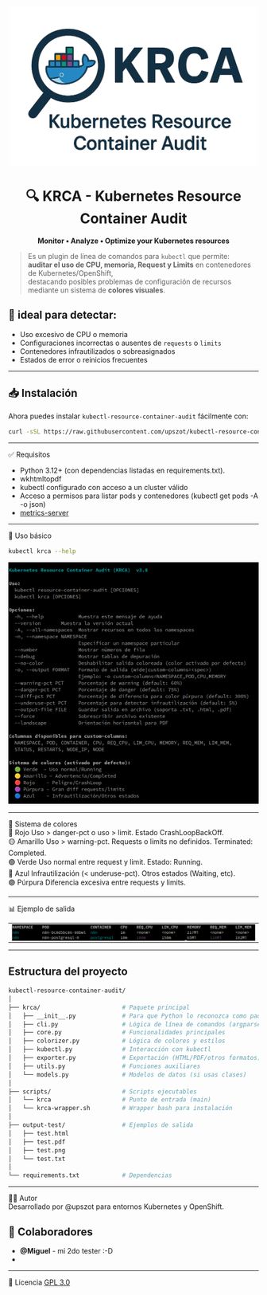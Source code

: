 <div>
<p align="center">
  <img src=".img/krca-logo3.png" alt="KRCA Logo" width="500">
</p>

<h1 align="center">🔍 KRCA - Kubernetes Resource Container Audit</h1>

<p align="center">
  <strong>Monitor • Analyze • Optimize your Kubernetes resources</strong>
</p>
</div>



> Es un plugin de línea de comandos para `kubectl` que permite:   
>  **auditar el uso de CPU,  memoria, Request y Limits** en contenedores de Kubernetes/OpenShift,   
> destacando posibles problemas de configuración de recursos mediante un sistema de **colores visuales**.  


## 📝 ideal para detectar:
- Uso excesivo de CPU o memoria
- Configuraciones incorrectas o ausentes de `requests` o `limits`
- Contenedores infrautilizados o sobreasignados
- Estados de error o reinicios frecuentes

---

## 📥 Instalación  
Ahora puedes instalar `kubectl-resource-container-audit` fácilmente con:  

```bash
curl -sSL https://raw.githubusercontent.com/upszot/kubectl-resource-container-audit/refs/heads/master/install.sh |sudo  /bin/bash
```

---

✅ Requisitos
 - Python 3.12+ (con dependencias listadas en requirements.txt).
 - wkhtmltopdf
 - kubectl configurado con acceso a un cluster válido
 - Acceso a permisos para listar pods y contenedores (kubectl get pods -A -o json)
 - [metrics-server](https://github.com/kubernetes-sigs/metrics-server) 

---

🚀 Uso básico

```sh
kubectl krca --help
```
![KRCA en acción](.img/krca--help.png)

---

🎨 Sistema de colores  
🔴 Rojo	Uso > danger-pct o uso > limit. Estado CrashLoopBackOff.   
🟡 Amarillo	Uso > warning-pct. Requests o limits no definidos. Terminated: Completed.   
🟢 Verde	Uso normal entre request y limit. Estado: Running.   
🔵 Azul	Infrautilización (< underuse-pct). Otros estados (Waiting, etc).   
🟣 Púrpura	Diferencia excesiva entre requests y limits.   

---

📊 Ejemplo de salida  
<div>
<table>
   <tr>
      <td><img src=".img/krca-example.png" width="100%" align="center"></td>
   </tr>
</table>
</div>

---

## Estructura del proyecto  
```sh
kubectl-resource-container-audit/
│
├── krca/                       # Paquete principal
│   ├── __init__.py             # Para que Python lo reconozca como paquete
│   ├── cli.py                  # Lógica de línea de comandos (argparse)
│   ├── core.py                 # Funcionalidades principales
│   ├── colorizer.py            # Lógica de colores y estilos
│   ├── kubectl.py              # Interacción con kubectl
│   ├── exporter.py             # Exportación (HTML/PDF/otros formatos)
│   ├── utils.py                # Funciones auxiliares
│   └── models.py               # Modelos de datos (si usas clases)
│
├── scripts/                    # Scripts ejecutables
│   └── krca                    # Punto de entrada (main)
│   └── krca-wrapper.sh         # Wrapper bash para instalación
│
├── output-test/                # Ejemplos de salida
│   ├── test.html
│   ├── test.pdf
│   ├── test.png
│   └── test.txt
│
└── requirements.txt            # Dependencias
```

---

🧑‍💻 Autor  
Desarrollado por @upszot para entornos Kubernetes y OpenShift.

## 👥 Colaboradores
- **@Miguel** - mi 2do tester :-D
- 

---

📄 Licencia
[GPL 3.0](./LICENSE)
